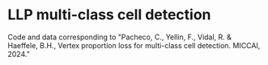 # LLP multi-class cell detection
Code and data corresponding to "Pacheco, C., Yellin, F., Vidal, R. &amp; Haeffele, B.H., Vertex proportion loss for multi-class cell detection. MICCAI, 2024."
